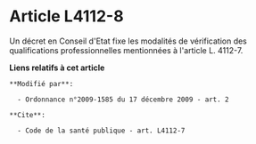 # Article L4112-8

Un décret en Conseil d'Etat fixe les modalités de vérification des qualifications professionnelles mentionnées à l'article L.
4112-7.

**Liens relatifs à cet article**

	**Modifié par**:

	  - Ordonnance n°2009-1585 du 17 décembre 2009 - art. 2

	**Cite**:

	  - Code de la santé publique - art. L4112-7
